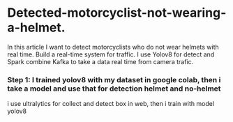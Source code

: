 # Detected-motorcyclist-not-wearing-a-helmet.
In this article I want to detect motorcyclists who do not wear helmets with real time. Build a real-time system for traffic. I use Yolov8 for detect and Spark combine Kafka to take a data real time from camera trafic.
### Step 1: I trained yolov8 with my dataset in google colab, then i take a model and use that for detection helmet and no-helmet
i use ultralytics for collect and detect box in web, then i train with model yolov8
